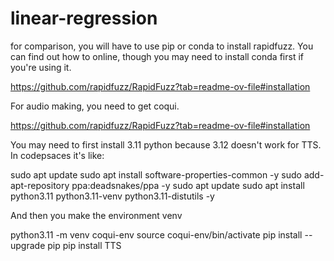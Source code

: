 # linear-regression

for comparison, you will have to use pip or conda to install rapidfuzz. You can find out how to online, though you may need to install conda first if you're using it. 

https://github.com/rapidfuzz/RapidFuzz?tab=readme-ov-file#installation

For audio making, you need to get coqui.

https://github.com/rapidfuzz/RapidFuzz?tab=readme-ov-file#installation

You may need to first install 3.11 python because 3.12 doesn't work for TTS. In codepsaces it's like:

sudo apt update
sudo apt install software-properties-common -y
sudo add-apt-repository ppa:deadsnakes/ppa -y
sudo apt update
sudo apt install python3.11 python3.11-venv python3.11-distutils -y

And then you make the environment venv

python3.11 -m venv coqui-env
source coqui-env/bin/activate
pip install --upgrade pip
pip install TTS